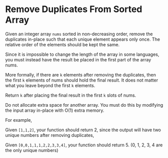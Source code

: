 # Remove Duplicates From Sorted Array

Given an integer array `nums` sorted in non-decreasing order, remove the duplicates in-place such that each unique element appears only once. The relative order of the elements should be kept the same.

Since it is impossible to change the length of the array in some languages, you must instead have the result be placed in the first part of the array nums.

More formally, if there are `k` elements after removing the duplicates, then the first `k` elements of nums should hold the final result. It does not matter what you leave beyond the first `k` elements.

Return `k` after placing the final result in the first `k` slots of nums.

Do not allocate extra space for another array. You must do this by modifying the input array in-place with O(1) extra memory.


For example,

Given `[1,1,2]`, your function should return 2, since the output will have two unique numbers after removing duplicates,

Given `[0,0,1,1,1,2,2,3,3,4]`, your function should return 5. (0, 1, 2, 3, 4 are the only unique numbers)
